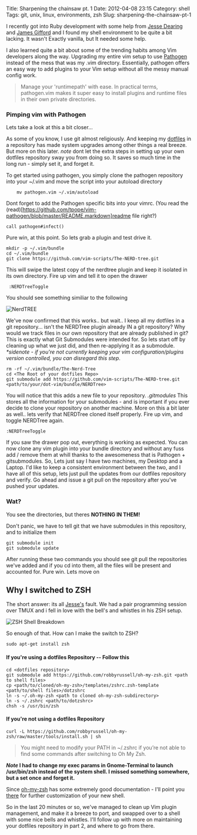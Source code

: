 Title: Sharpening the chainsaw pt. 1
Date: 2012-04-08 23:15
Category: shell
Tags: git, unix, linux, environments, zsh
Slug: sharpening-the-chainsaw-pt-1

I recently got into Ruby development with some help from [Jesse Dearing](http://jessedearing.com) and [James Gifford](https://plus.google.com/103797989648432285071/posts) and I found my shell environment to be quite a bit lacking. It wasn't Exactly vanilla, but It needed some help.

I also learned quite a bit about some of the trending habits among Vim developers along the way. Upgrading my entire vim setup to use [Pathogen](https://github.com/tpope/vim-pathogen) instead of the mess that was my .vim directory. Essentially, pathogen offers an easy way to add plugins to your Vim setup without all the messy manual config work.

>Manage your 'runtimepath' with ease. In practical terms, pathogen.vim makes it super easy to install plugins and runtime files in their own private directories.

### Pimping vim with Pathogen

Lets take a look at this a bit closer...

As some of you know, I use git almost religiously. And keeping my [dotfiles](https://github.com/chuckbutler/dotfiles) in a repository has made system upgrades among other things a real breeze. But more on this later. _note_ dont let the extra steps in setting up your own dotfiles repository sway you from doing so. It saves so much time in the long run - simply set it, and forget it.


To get started using pathogen, you simply clone the pathogen repository into your ~/.vim and move the script into your autoload directory

```
    mv pathogen.vim ~/.vim/autoload
```
Dont forget to add the Pathogen specific bits into your vimrc. (You read the (read)[https://github.com/tpope/vim-pathogen/blob/master/README.markdown]readme file right?)

```
call pathogen#infect()
```

Pure win, at this point. So lets grab a plugin and test drive it.

```
mkdir -p ~/.vim/bundle
cd ~/.vim/bundle
git clone https://github.com/vim-scripts/The-NERD-tree.git
```

This will swipe the latest copy of the nerdtree plugin and keep it isolated in its own directory. Fire up vim and tell it to open the drawer

```
 :NERDTreeToggle
```

You should see something similiar to the following

![NerdTREE](/images/2012/Apr/vim_drawer.png)

We've now confirmed that this works.. but wait.. I keep all my dotfiles in a git repository... isn't the NERDTree plugin already IN a git repository? Why would we track files in our own repository that are already published in git? This is exactly what Git Submodules were intended for. So lets start off by cleaning up what we just did, and then re-applying it as a submodule. _*sidenote - if you're not currently keeping your vim configuration/plugins version controlled, you can disregard this step_.

```
rm -rf ~/.vim/bundle/The-Nerd-Tree
cd <The Root of your dotfiles Repo>
git submodule add https://github.com/vim-scripts/The-NERD-tree.git <path/to/your/dot-vim/bundle/NERDTree>

```

You will notice that this adds a new file to your repository. _.gitmodules_ This stores all the information for your submodules - and is important if you ever decide to clone your repository on another machine. More on this a bit later as well.. lets verify that NERDTree cloned itself properly. Fire up vim, and toggle NERDTree again.

```
:NERDTreeToggle
```

If you saw the drawer pop out, everything is working as expected. You can now clone any vim plugin into your bundle directory and without any fuss add / remove them at whill thanks to the awesomeness that is Pathogen + gitsubmodules. So, Lets just say I have two machines, my Desktop and a Laptop. I'd like to keep a consistent environment between the two, and I have all of this setup, lets just pull the updates from our dotfiles repository and verify. Go ahead and issue a git pull on the repository after you've pushed your updates.

### Wat?
You see the directories, but theres __NOTHING IN THEM!__

Don't panic, we have to tell git that we have submodules in this repository, and to initialize them

```
git submodule init
git submodule update
```

After running these two commands you should see git pull the repositories we've added and if you cd into them, all the files will be present and accounted for. Pure win. Lets move on

## Why I switched to ZSH ##

The short answer: its all [Jesse's](http://jessedearing.com) fault. We had a pair programming session over TMUX and i fell in love with the bell's and whistles in his ZSH setup.

![ZSH Shell Breakdown](/images/2012/Apr/zsh-shell-diagram.jpg)

So enough of that. How can I make the switch to ZSH?


```
sudo apt-get install zsh
```

#### If you're using a dotfiles Repository -- Follow this ####

```
cd <dotfiles repository>
git submodule add https://github.com/robbyrussell/oh-my-zsh.git <path to shell files>
cp <path/to/cloned/oh-my-zsh>/templates/zshrc.zsh-template <path/to/shell files>/dotzshrc
ln -s ~/.oh-my-zsh <path to cloned oh-my-zsh-subdirectory>
ln -s ~/.zshrc <path/to/dotzshrc>
chsh -s /usr/bin/zsh
```

#### If you're not using a dotfiles Repository ####

```
curl -L https://github.com/robbyrussell/oh-my-zsh/raw/master/tools/install.sh | sh

```

>You might need to modify your PATH in ~/.zshrc if you’re not able to find some commands after switching to Oh My Zsh.

__*Note* I had to change my exec params in Gnome-Terminal to launch /usr/bin/zsh instead of the system shell. I missed something somewhere, but a set once and forget it.__



Since  [oh-my-zsh](https://github.com/robbyrussell/oh-my-zsh) has some extremely good documentation - I'll point you [there](https://github.com/robbyrussell/oh-my-zsh/blob/master/README.textile) for further customization of your new shell.


So in the last 20 minutes or so, we've managed to clean up Vim plugin management, and make it a breeze to port, and swapped over to a shell with some nice bells and whistles. I'll follow up with more on maintaining your dotfiles repository in part 2, and where to go from there.
